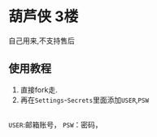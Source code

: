 # 葫芦侠 3楼
自己用来,不支持售后

##

## 使用教程

1. 直接fork走.
2. 再在`Settings`-`Secrets`里面添加`USER`,`PSW`

##
`USER`:邮箱账号，
`PSW`：密码，
